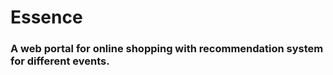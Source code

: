 
# Essence 


### A web portal for online shopping with recommendation system for different events.
